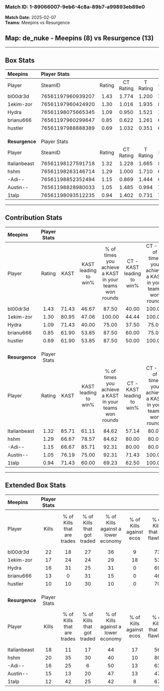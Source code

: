 ### Match ID: 1-89066007-9eb6-4c8a-89b7-a99893eb89e0  
**Match Date**: 2025-02-07  
**Teams**: Meepins vs Resurgence  

## **Map**: de_nuke - Meepins (8) vs Resurgence (13)  
---  

## Box Stats  

| **Meepins**    | Player Stats      |        |           |          |       |       |       |         |        |      |     |
| :- | :- | :-: | :-: | :-: | :-: | :-: | :-: | :-: | :-: | :-: | :-: |
| Player         | SteamID           | Rating | CT Rating | T Rating | KAST  |  ADR  | Kills | Assists | Deaths | K/D  | HS% |
| bl00dr3d       | 76561197960939207 |  1.43  |   1.774   |  1.200   | 71.43 | 114.2 |  22   |    6    |   18   | 1.22 | 31  |
| 1ekim-zor      | 76561197960424920 |  1.30  |   1.016   |  1.935   | 80.95 | 93.0  |  17   |    7    |   15   | 1.13 | 76  |
| Hydra          | 76561198075665345 |  1.09  |   0.950   |  1.521   | 71.43 | 75.6  |  16   |    3    |   16   | 1.00 | 31  |
| brianu666      | 76561197960299647 |  0.85  |   0.622   |  1.261   | 61.90 | 61.9  |  13   |    1    |   16   | 0.81 | 53  |
| hustler        | 76561197988888389 |  0.69  |   1.032   |  0.351   | 61.90 | 55.4  |  10   |    4    |   17   | 0.59 | 50  |
|                |                   |        |           |          |       |       |       |         |        |      |     |
|                |                   |        |           |          |       |       |       |         |        |      |     |
|                |                   |        |           |          |       |       |       |         |        |      |     |
| **Resurgence** | Player Stats      |        |           |          |       |       |       |         |        |      |     |
| Player         | SteamID           | Rating | CT Rating | T Rating | KAST  |  ADR  | Kills | Assists | Deaths | K/D  | HS% |
| Italianbeast   | 76561198127591718 |  1.32  |   1.228   |  1.665   | 85.71 | 88.7  |  18   |    4    |   16   | 1.13 | 44  |
| hshm           | 76561198263146714 |  1.29  |   1.000   |  1.710   | 66.67 | 94.5  |  20   |    5    |   16   | 1.25 | 45  |
| -Adi--         | 76561198852352494 |  1.15  |   0.869   |  1.444   | 66.67 | 85.0  |  16   |    5    |   14   | 1.14 | 43  |
| Austin--       | 76561198828980033 |  1.05  |   1.485   |  0.994   | 76.19 | 78.7  |  15   |    4    |   18   | 0.83 | 53  |
| 1talp          | 76561198093512235 |  0.94  |   1.402   |  0.731   | 71.43 | 67.8  |  12   |    6    |   15   | 0.80 | 58  |
---  

## Contribution Stats  

| **Meepins**    | Player Stats |       |                      |                                                        |                           |                                                             |                          |                                                            |
| :- | :-: | :-: | :-: | :-: | :-: | :-: | :-: | :-: |
| Player         |    Rating    | KAST  | KAST leading to win% | % of times you achieve a KAST in your teams won rounds | CT - KAST leading to win% | CT - % of times you achieve a KAST in your teams won rounds | T - KAST leading to win% | T - % of times you achieve a KAST in your teams won rounds |
| bl00dr3d       |     1.43     | 71.43 |        46.67         |                         87.50                          |           40.00           |                           100.00                            |          60.00           |                           75.00                            |
| 1ekim-zor      |     1.30     | 80.95 |        47.06         |                         100.00                         |           44.44           |                           100.00                            |          50.00           |                           100.00                           |
| Hydra          |     1.09     | 71.43 |        40.00         |                         75.00                          |           37.50           |                            75.00                            |          42.86           |                           75.00                            |
| brianu666      |     0.85     | 61.90 |        53.85         |                         87.50                          |           60.00           |                            75.00                            |          50.00           |                           100.00                           |
| hustler        |     0.69     | 61.90 |        53.85         |                         87.50                          |           50.00           |                           100.00                            |          60.00           |                           75.00                            |
|                |              |       |                      |                                                        |                           |                                                             |                          |                                                            |
|                |              |       |                      |                                                        |                           |                                                             |                          |                                                            |
|                |              |       |                      |                                                        |                           |                                                             |                          |                                                            |
| **Resurgence** | Player Stats |       |                      |                                                        |                           |                                                             |                          |                                                            |
| Player         |    Rating    | KAST  | KAST leading to win% | % of times you achieve a KAST in your teams won rounds | CT - KAST leading to win% | CT - % of times you achieve a KAST in your teams won rounds | T - KAST leading to win% | T - % of times you achieve a KAST in your teams won rounds |
| Italianbeast   |     1.32     | 85.71 |        61.11         |                         84.62                          |           57.14           |                            80.00                            |          63.64           |                           87.50                            |
| hshm           |     1.29     | 66.67 |        78.57         |                         84.62                          |           80.00           |                            80.00                            |          77.78           |                           87.50                            |
| -Adi--         |     1.15     | 66.67 |        85.71         |                         92.31                          |           80.00           |                            80.00                            |          88.89           |                           100.00                           |
| Austin--       |     1.05     | 76.19 |        75.00         |                         92.31                          |           71.43           |                           100.00                            |          77.78           |                           87.50                            |
| 1talp          |     0.94     | 71.43 |        60.00         |                         69.23                          |           62.50           |                           100.00                            |          57.14           |                           50.00                            |
---  

## Extended Box Stats  

| **Meepins**    | Player Stats |                            |                            |                                    |                         |                              |                                 |        |                             |                                     |                          |                               |                            |
| :- | :-: | :-: | :-: | :-: | :-: | :-: | :-: | :-: | :-: | :-: | :-: | :-: | :-: |
| Player         |    Kills     | % of Kills that are trades | % of Kills that got traded | % of Kills against a lower economy | % of Kills against ecos | % of Kills that are flawless | % of Kills that are close duels | Deaths | % of Deaths that get traded | % of Deaths against a lower economy | % of Deaths against ecos | % of Deaths that are flawless | % of Deaths that are close |
| bl00dr3d       |      22      |             18             |             27             |                 36                 |            9            |              73              |                5                |   18   |             22              |                 22                  |            0             |              50               |             11             |
| 1ekim-zor      |      17      |             24             |             24             |                 29                 |           18            |              53              |               12                |   15   |             27              |                 13                  |            0             |              33               |             13             |
| Hydra          |      16      |             31             |             25             |                 31                 |            0            |              69              |               13                |   16   |             25              |                 25                  |            6             |              69               |             0              |
| brianu666      |      13      |             0              |             31             |                 15                 |            0            |              46              |                0                |   16   |             13              |                 19                  |            0             |              88               |             0              |
| hustler        |      10      |             10             |             30             |                 10                 |            0            |              70              |                0                |   17   |             12              |                 18                  |            0             |              65               |             6              |
|                |              |                            |                            |                                    |                         |                              |                                 |        |                             |                                     |                          |                               |                            |
|                |              |                            |                            |                                    |                         |                              |                                 |        |                             |                                     |                          |                               |                            |
|                |              |                            |                            |                                    |                         |                              |                                 |        |                             |                                     |                          |                               |                            |
| **Resurgence** | Player Stats |                            |                            |                                    |                         |                              |                                 |        |                             |                                     |                          |                               |                            |
| Player         |    Kills     | % of Kills that are trades | % of Kills that got traded | % of Kills against a lower economy | % of Kills against ecos | % of Kills that are flawless | % of Kills that are close duels | Deaths | % of Deaths that get traded | % of Deaths against a lower economy | % of Deaths against ecos | % of Deaths that are flawless | % of Deaths that are close |
| Italianbeast   |      18      |             11             |             17             |                 44                 |           17            |              56              |                6                |   16   |             38              |                 44                  |            0             |              56               |             19             |
| hshm           |      20      |             35             |             30             |                 40                 |           10            |              80              |                0                |   16   |             13              |                 44                  |            6             |              44               |             6              |
| -Adi--         |      16      |             25             |             6              |                 50                 |           13            |              63              |                6                |   14   |             21              |                 36                  |            7             |              86               |             7              |
| Austin--       |      15      |             13             |             20             |                 47                 |           13            |              47              |                7                |   18   |             33              |                 39                  |            6             |              72               |             0              |
| 1talp          |      12      |             42             |             25             |                 42                 |            8            |              67              |               17                |   15   |             27              |                 33                  |            0             |              80               |             0              |
